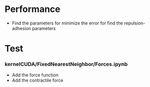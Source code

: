 # Performance
* Find the parameters for minimize the error for find the repulsion-adhesion parameters

# Test
### kernelCUDA/FixedNearestNeighbor/Forces.ipynb
* Add the force function
* Add the contractile force